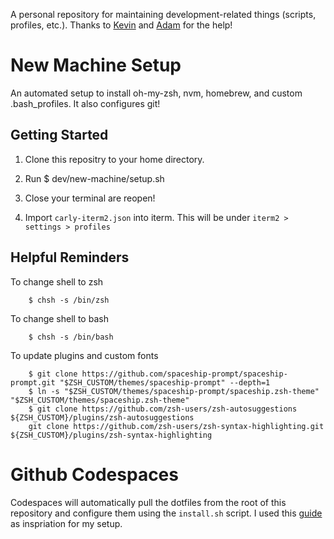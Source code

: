 A personal repository for maintaining development-related things (scripts, profiles, etc.). Thanks to [Kevin](https://github.com/kevinchabreck) and [Adam](https://github.com/aenewton) for the help! 

# New Machine Setup

An automated setup to install oh-my-zsh, nvm, homebrew, and custom .bash_profiles. It also configures git!

## Getting Started

1. Clone this repositry to your home directory. 
2. Run 
        $ dev/new-machine/setup.sh

3. Close your terminal are reopen!
4. Import `carly-iterm2.json` into iterm. This will be under `iterm2 > settings > profiles`

## Helpful Reminders
To change shell to zsh

        $ chsh -s /bin/zsh

To change shell to bash

        $ chsh -s /bin/bash

To update plugins and custom fonts

        $ git clone https://github.com/spaceship-prompt/spaceship-prompt.git "$ZSH_CUSTOM/themes/spaceship-prompt" --depth=1
        $ ln -s "$ZSH_CUSTOM/themes/spaceship-prompt/spaceship.zsh-theme" "$ZSH_CUSTOM/themes/spaceship.zsh-theme"
        $ git clone https://github.com/zsh-users/zsh-autosuggestions ${ZSH_CUSTOM}/plugins/zsh-autosuggestions
        git clone https://github.com/zsh-users/zsh-syntax-highlighting.git ${ZSH_CUSTOM}/plugins/zsh-syntax-highlighting


# Github Codespaces
Codespaces will automatically pull the dotfiles from the root of this repository and configure them using the `install.sh` script. I used this [guide](https://bea.stollnitz.com/blog/codespaces-terminal/) as inspriation for my setup. 

